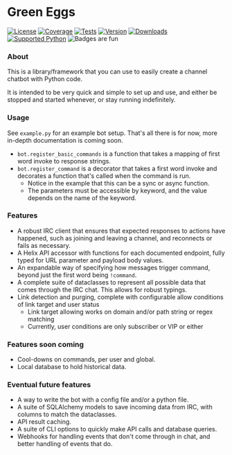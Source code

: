 # Green Eggs

[![License](https://img.shields.io/github/license/hamstap85/green-eggs)](https://github.com/hamstap85/green-eggs/blob/main/LICENSE)
[![Coverage](https://codecov.io/gh/hamstap85/green-eggs/branch/main/graph/badge.svg?token=VOFL8BKSZZ)](https://codecov.io/gh/hamstap85/green-eggs)
[![Tests](https://img.shields.io/github/workflow/status/hamstap85/green-eggs/Test%20Code?event=push&label=tests)](https://github.com/hamstap85/green-eggs/actions/workflows/test-code.yml)
[![Version](https://img.shields.io/pypi/v/green-eggs)](https://pypi.org/project/green-eggs/)
[![Downloads](https://img.shields.io/pypi/dw/green-eggs)](https://pypi.org/project/green-eggs/)
[![Supported Python](https://img.shields.io/pypi/pyversions/green-eggs)](https://pypi.org/project/green-eggs/)
![Badges are fun](https://img.shields.io/badge/badges-awesome-green.svg)

### About

This is a library/framework that you can use to easily create a channel chatbot with Python code.

It is intended to be very quick and simple to set up and use, and either be stopped and started whenever, or stay running indefinitely.

### Usage

See `example.py` for an example bot setup. That's all there is for now, more in-depth documentation is coming soon.
- `bot.register_basic_commands` is a function that takes a mapping of first word invoke to response strings.
- `bot.register_command` is a decorator that takes a first word invoke and decorates a function that's called when the command is run.
  - Notice in the example that this can be a sync or async function.
  - The parameters must be accessible by keyword, and the value depends on the name of the keyword.

### Features

- A robust IRC client that ensures that expected responses to actions have happened, such as joining and leaving a channel, and reconnects or fails as necessary.
- A Helix API accessor with functions for each documented endpoint, fully typed for URL parameter and payload body values.
- An expandable way of specifying how messages trigger command, beyond just the first word being `!command`.
- A complete suite of dataclasses to represent all possible data that comes through the IRC chat. This allows for robust typings.
- Link detection and purging, complete with configurable allow conditions of link target and user status
  - Link target allowing works on domain and/or path string or regex matching
  - Currently, user conditions are only subscriber or VIP or either

### Features soon coming

- Cool-downs on commands, per user and global.
- Local database to hold historical data.

### Eventual future features

- A way to write the bot with a config file and/or a python file.
- A suite of SQLAlchemy models to save incoming data from IRC, with columns to match the dataclasses.
- API result caching.
- A suite of CLI options to quickly make API calls and database queries.
- Webhooks for handling events that don't come through in chat, and better handling of events that do.
